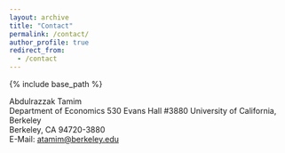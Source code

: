 ```yaml
---
layout: archive
title: "Contact"
permalink: /contact/
author_profile: true
redirect_from:
  - /contact
---
```


{% include base_path %}

Abdulrazzak Tamim  
Department of Economics 
530 Evans Hall \#3880 
University of California, Berkeley  
Berkeley, CA 94720-3880  
E-Mail: <a href="mailto:atamim@berkeley.edu" target="_blank" rel="noopener noreferrer">atamim@berkeley.edu</a>  
